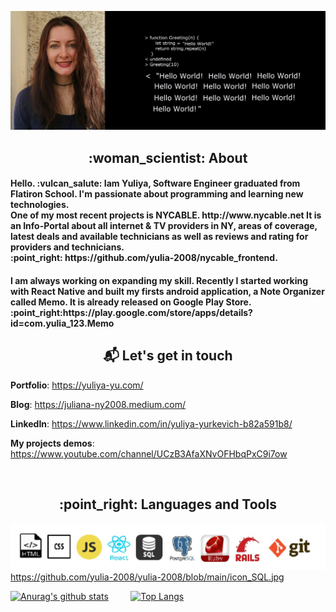 ![Yuliya](https://github.com/yulia-2008/yulia-2008/blob/main/yulia.jpg)


 <h2 align="center" >  :woman_scientist: About </h2>
<h4> Hello. :vulcan_salute: Iam Yuliya, Software Engineer graduated from <b>Flatiron School</b>. I'm passionate about programming and learning new technologies. <br>
One of my most recent projects is NYCABLE. http://www.nycable.net   It is an Info-Portal about all internet & TV providers in NY, areas of coverage, latest deals and available technicians as well as reviews and rating for providers and technicians. <br>:point_right: https://github.com/yulia-2008/nycable_frontend.</h4>
<h4> I am always working on expanding my skill. Recently I started working with React Native and built my firsts android application, a Note Organizer called Memo. It is already released on Google Play Store. <br> :point_right:https://play.google.com/store/apps/details?id=com.yulia_123.Memo  </h4>

     
<h2 align="center" > 📬 Let's get in touch </h2>        


**Portfolio**: https://yuliya-yu.com/

**Blog**: https://juliana-ny2008.medium.com/

**LinkedIn**: https://www.linkedin.com/in/yuliya-yurkevich-b82a591b8/

**My projects demos**: https://www.youtube.com/channel/UCzB3AfaXNvOFHbqPxC9i7ow

<br>

<h2 align="center" > :point_right: Languages and Tools </h2>

![languages](https://github.com/yulia-2008/yulia-2008/blob/main/icon_SQL.jpg)
https://github.com/yulia-2008/yulia-2008/blob/main/icon_SQL.jpg
<br>


[![Anurag's github stats](https://github-readme-stats.vercel.app/api?username=yulia-2008&show_icons=true&theme=vue)](https://github.com/anuraghazra/github-readme-stats) &nbsp; &nbsp; &nbsp; &nbsp;       [![Top Langs](https://github-readme-stats.vercel.app/api/top-langs/?username=yulia-2008&show_icons=true&theme=vue)](https://github.com/anuraghazra/github-readme-stats)
  
 

<br>
